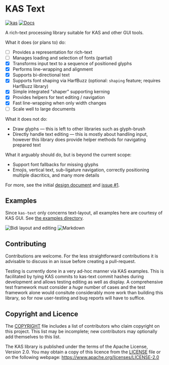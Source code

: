 KAS Text
==========

[![kas](https://img.shields.io/badge/GitHub-kas-blueviolet)](https://github.com/kas-gui/kas/)
[![Docs](https://docs.rs/kas-text/badge.svg)](https://docs.rs/kas-text/)

A rich-text processing library suitable for KAS and other GUI tools.

What it does (or plans to) do:

- [ ] Provides a representation for rich-text
- [ ] Manages loading and selection of fonts (partial)
- [x] Transforms input text to a sequence of positioned glyphs
- [x] Performs line-wrapping and alignment
- [x] Supports bi-directional text
- [x] Supports font shaping via HarfBuzz (optional: `shaping` feature; requires HarfBuzz library)
- [x] Simple integrated "shaper" supporting kerning
- [x] Provides helpers for text editing / navigation
- [x] Fast line-wrapping when only width changes
- [ ] Scale well to large documents

What it does not do:

-   Draw glyphs — this is left to other libraries such as glyph-brush
-   Directly handle text editing — this is mostly about handling input, however
    this library does provide helper methods for navigating prepared text

What it arguably should do, but is beyond the current scope:

-   Support font fallbacks for missing glyphs
-   Emojis, vertical text, sub-ligature navigation, correctly positioning
    multiple diacritics, and many more details

For more, see the initial [design document](design/requirements.md) and
[issue #1](https://github.com/kas-gui/kas-text/issues/1).


Examples
--------

Since `kas-text` only concerns text-layout, all examples here are courtesy of KAS GUI. See [the examples directory](https://github.com/kas-gui/kas/tree/master/kas-wgpu/examples).

![Bidi layout and editing](https://github.com/kas-gui/kas/blob/master/screenshots/layout.png)
![Markdown](https://user-images.githubusercontent.com/134893/94251536-90b16980-ff1a-11ea-852f-fbd16cfaa7fe.png)


Contributing
--------

Contributions are welcome. For the less straightforward contributions it is
advisable to discuss in an issue before creating a pull-request.

Testing is currently done in a very ad-hoc manner via KAS examples. This is
facilitated by tying KAS commits to kas-text commit hashes during development
and allows testing editing as well as display.
A comprehensive test framework must consider a *huge* number of cases and the
test framework alone would consitute considerably more work than building this
library, so for now user-testing and bug reports will have to suffice.


Copyright and Licence
-------

The [COPYRIGHT](COPYRIGHT) file includes a list of contributors who claim
copyright on this project. This list may be incomplete; new contributors may
optionally add themselves to this list.

The KAS library is published under the terms of the Apache License, Version 2.0.
You may obtain a copy of this licence from the [LICENSE](LICENSE) file or on
the following webpage: <https://www.apache.org/licenses/LICENSE-2.0>

